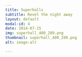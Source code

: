 ```yaml
---
title: Superhalls
subtitle: Revel the night away
layout: default
modal-id: 4
date: 2014-07-15
img: superhall_400_289.png
thumbnail: superhall_400_289.png
alt: image-alt

---
```

